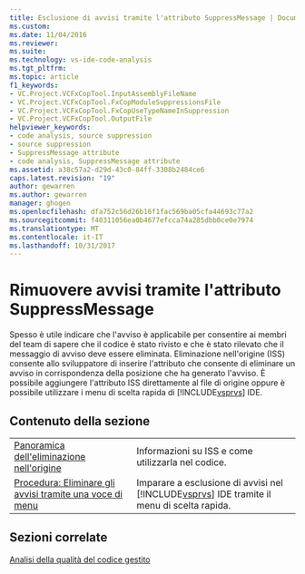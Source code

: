 ```yaml
---
title: Esclusione di avvisi tramite l'attributo SuppressMessage | Documenti Microsoft
ms.custom: 
ms.date: 11/04/2016
ms.reviewer: 
ms.suite: 
ms.technology: vs-ide-code-analysis
ms.tgt_pltfrm: 
ms.topic: article
f1_keywords:
- VC.Project.VCFxCopTool.InputAssemblyFileName
- VC.Project.VCFxCopTool.FxCopModuleSuppressionsFile
- VC.Project.VCFxCopTool.FxCopUseTypeNameInSuppression
- VC.Project.VCFxCopTool.OutputFile
helpviewer_keywords:
- code analysis, source suppression
- source suppression
- SuppressMessage attribute
- code analysis, SuppressMessage attribute
ms.assetid: a38c57a2-d29d-43c0-84ff-3308b2484ce6
caps.latest.revision: "19"
author: gewarren
ms.author: gewarren
manager: ghogen
ms.openlocfilehash: dfa752c56d26b16f1fac569ba05cfa44693c77a2
ms.sourcegitcommit: f40311056ea0b4677efcca74a285dbb0ce0e7974
ms.translationtype: MT
ms.contentlocale: it-IT
ms.lasthandoff: 10/31/2017
---
```

# <a name="suppress-warnings-by-using-the-suppressmessage-attribute"></a>Rimuovere avvisi tramite l'attributo SuppressMessage
Spesso è utile indicare che l'avviso è applicabile per consentire ai membri del team di sapere che il codice è stato rivisto e che è stato rilevato che il messaggio di avviso deve essere eliminata. Eliminazione nell'origine (ISS) consente allo sviluppatore di inserire l'attributo che consente di eliminare un avviso in corrispondenza della posizione che ha generato l'avviso. È possibile aggiungere l'attributo ISS direttamente al file di origine oppure è possibile utilizzare i menu di scelta rapida di [!INCLUDE[vsprvs](../code-quality/includes/vsprvs_md.md)] IDE.  
  
## <a name="in-this-section"></a>Contenuto della sezione  
  
|||  
|-|-|  
|[Panoramica dell'eliminazione nell'origine](../code-quality/in-source-suppression-overview.md)|Informazioni su ISS e come utilizzarla nel codice.|  
|[Procedura: Eliminare gli avvisi tramite una voce di menu](../code-quality/how-to-suppress-warnings-by-using-the-menu-item.md)|Imparare a esclusione di avvisi nel [!INCLUDE[vsprvs](../code-quality/includes/vsprvs_md.md)] IDE tramite il menu di scelta rapida.|  
  
## <a name="related-sections"></a>Sezioni correlate  
 [Analisi della qualità del codice gestito](../code-quality/analyzing-managed-code-quality-by-using-code-analysis.md)